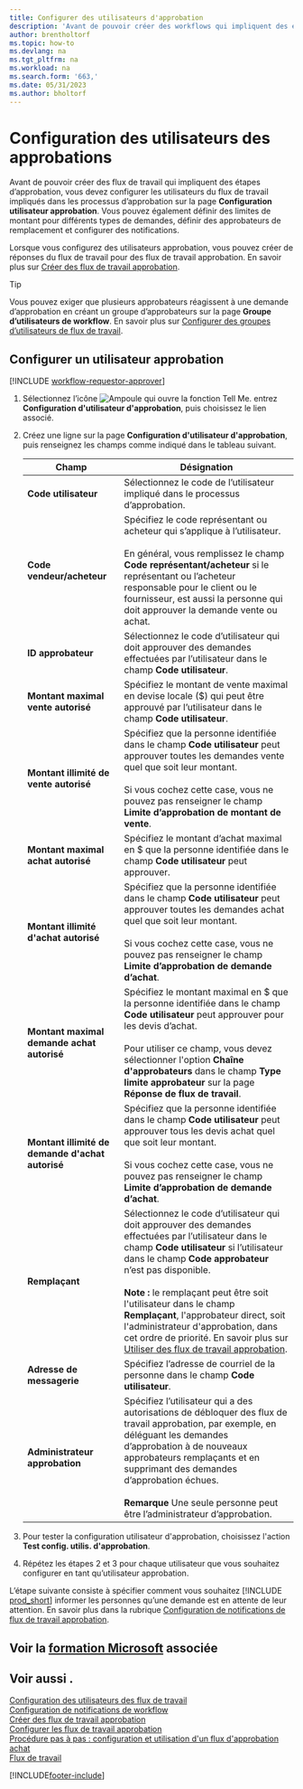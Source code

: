 ```yaml
---
title: Configurer des utilisateurs d'approbation
description: 'Avant de pouvoir créer des workflows qui impliquent des étapes d’approbation, vous devez configurer les utilisateurs du workflow impliqués dans les processus d’approbation.'
author: brentholtorf
ms.topic: how-to
ms.devlang: na
ms.tgt_pltfrm: na
ms.workload: na
ms.search.form: '663,'
ms.date: 05/31/2023
ms.author: bholtorf
---
```

# Configuration des utilisateurs des approbations

Avant de pouvoir créer des flux de travail qui impliquent des étapes d’approbation, vous devez configurer les utilisateurs du flux de travail impliqués dans les processus d’approbation sur la page **Configuration utilisateur approbation**. Vous pouvez également définir des limites de montant pour différents types de demandes, définir des approbateurs de remplacement et configurer des notifications.  

Lorsque vous configurez des utilisateurs approbation, vous pouvez créer de réponses du flux de travail pour des flux de travail approbation. En savoir plus sur [Créer des flux de travail approbation](across-how-to-create-workflows.md).  

> [!TIP]
> Vous pouvez exiger que plusieurs approbateurs réagissent à une demande d’approbation en créant un groupe d’approbateurs sur la page **Groupe d’utilisateurs de workflow**. En savoir plus sur [Configurer des groupes d’utilisateurs de flux de travail](across-how-to-set-up-workflow-users.md).  

## Configurer un utilisateur approbation

[!INCLUDE [workflow-requestor-approver](includes/workflow-requestor-approver.md)]

1. Sélectionnez l’icône ![Ampoule qui ouvre la fonction Tell Me.](media/ui-search/search_small.png "Dites-moi ce que vous voulez faire") entrez **Configuration d'utilisateur d'approbation**, puis choisissez le lien associé.  
2. Créez une ligne sur la page **Configuration d'utilisateur d'approbation**, puis renseignez les champs comme indiqué dans le tableau suivant.  

   |Champ|Désignation|
   |-----|-----------|
   |**Code utilisateur**|Sélectionnez le code de l’utilisateur impliqué dans le processus d’approbation.|
   |**Code vendeur/acheteur**|Spécifiez le code représentant ou acheteur qui s’applique à l’utilisateur.<br /><br /> En général, vous remplissez le champ **Code représentant/acheteur** si le représentant ou l’acheteur responsable pour le client ou le fournisseur, est aussi la personne qui doit approuver la demande vente ou achat.|
   |**ID approbateur**|Sélectionnez le code d’utilisateur qui doit approuver des demandes effectuées par l’utilisateur dans le champ **Code utilisateur**.|
   |**Montant maximal vente autorisé**|Spécifiez le montant de vente maximal en devise locale ($) qui peut être approuvé par l’utilisateur dans le champ **Code utilisateur**.|
   |**Montant illimité de vente autorisé**|Spécifiez que la personne identifiée dans le champ **Code utilisateur** peut approuver toutes les demandes vente quel que soit leur montant.<br /><br /> Si vous cochez cette case, vous ne pouvez pas renseigner le champ **Limite d’approbation de montant de vente**.|
   |**Montant maximal achat autorisé**|Spécifiez le montant d’achat maximal en $ que la personne identifiée dans le champ **Code utilisateur** peut approuver.|
   |**Montant illimité d'achat autorisé**|Spécifiez que la personne identifiée dans le champ **Code utilisateur** peut approuver toutes les demandes achat quel que soit leur montant.<br /><br /> Si vous cochez cette case, vous ne pouvez pas renseigner le champ **Limite d’approbation de demande d’achat**.|
   |**Montant maximal demande achat autorisé**|Spécifiez le montant maximal en $ que la personne identifiée dans le champ **Code utilisateur** peut approuver pour les devis d’achat.<br /><br /> Pour utiliser ce champ, vous devez sélectionner l'option **Chaîne d'approbateurs** dans le champ **Type limite approbateur** sur la page **Réponse de flux de travail**.|
   |**Montant illimité de demande d'achat autorisé**|Spécifiez que la personne identifiée dans le champ **Code utilisateur** peut approuver tous les devis achat quel que soit leur montant.<br /><br /> Si vous cochez cette case, vous ne pouvez pas renseigner le champ **Limite d’approbation de demande d’achat**.|
   |**Remplaçant**|Sélectionnez le code d’utilisateur qui doit approuver des demandes effectuées par l’utilisateur dans le champ **Code utilisateur** si l’utilisateur dans le champ **Code approbateur** n’est pas disponible. <br /><br />**Note :** le remplaçant peut être soit l'utilisateur dans le champ **Remplaçant**, l'approbateur direct, soit l'administrateur d'approbation, dans cet ordre de priorité. En savoir plus sur [Utiliser des flux de travail approbation](across-how-use-approval-workflows.md).|
   |**Adresse de messagerie**|Spécifiez l’adresse de courriel de la personne dans le champ **Code utilisateur**.|
   |**Administrateur approbation**|Spécifiez l’utilisateur qui a des autorisations de débloquer des flux de travail approbation, par exemple, en déléguant les demandes d’approbation à de nouveaux approbateurs remplaçants et en supprimant des demandes d’approbation échues.<br /><br />**Remarque** Une seule personne peut être l’administrateur d’approbation.|

3. Pour tester la configuration utilisateur d'approbation, choisissez l'action **Test config. utilis. d'approbation**.  
4. Répétez les étapes 2 et 3 pour chaque utilisateur que vous souhaitez configurer en tant qu’utilisateur approbation.  

L’étape suivante consiste à spécifier comment vous souhaitez [!INCLUDE [prod_short](includes/prod_short.md)] informer les personnes qu’une demande est en attente de leur attention. En savoir plus dans la rubrique [Configuration de notifications de flux de travail approbation](across-setting-up-workflow-notifications.md).

## Voir la [formation Microsoft](/training/modules/create-workflows/) associée

## Voir aussi .

[Configuration des utilisateurs des flux de travail](across-how-to-set-up-workflow-users.md)  
[Configuration de notifications de workflow](across-setting-up-workflow-notifications.md)  
[Créer des flux de travail approbation](across-how-to-create-workflows.md)  
[Configurer les flux de travail approbation](across-set-up-workflows.md)  
[Procédure pas à pas : configuration et utilisation d'un flux d'approbation achat](walkthrough-setting-up-and-using-a-purchase-approval-workflow.md)  
[Flux de travail](across-workflow.md)  

[!INCLUDE[footer-include](includes/footer-banner.md)]
